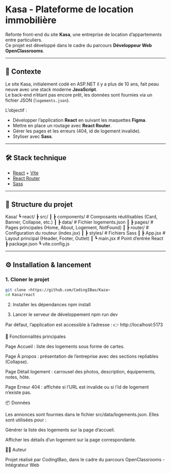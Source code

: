 # Kasa - Plateforme de location immobilière

Refonte front-end du site **Kasa**, une entreprise de location d’appartements entre particuliers.  
Ce projet est développé dans le cadre du parcours **Développeur Web OpenClassrooms**.

---

## 📖 Contexte

Le site Kasa, initialement codé en ASP.NET il y a plus de 10 ans, fait peau neuve avec une stack moderne **JavaScript**.  
Le back-end n’étant pas encore prêt, les données sont fournies via un fichier JSON (`logements.json`).

L’objectif :

- Développer l’application **React** en suivant les maquettes **Figma**.
- Mettre en place un routage avec **React Router**.
- Gérer les pages et les erreurs (404, id de logement invalide).
- Styliser avec **Sass**.

---

## 🛠️ Stack technique

- [React](https://react.dev/) + [Vite](https://vitejs.dev/)
- [React Router](https://reactrouter.com/)
- [Sass](https://sass-lang.com/)

---

## 📂 Structure du projet

Kasa/
┗ react/
┣ src/
┃ ┣ components/ # Composants réutilisables (Card, Banner, Collapse, etc.)
┃ ┣ data/ # Fichier logements.json
┃ ┣ pages/ # Pages principales (Home, About, Logement, NotFound)
┃ ┣ router/ # Configuration du routeur (index.jsx)
┃ ┣ styles/ # Fichiers Sass
┃ ┣ App.jsx # Layout principal (Header, Footer, Outlet)
┃ ┗ main.jsx # Point d’entrée React
┣ package.json
┗ vite.config.js

---

## ⚙️ Installation & lancement

### 1. Cloner le projet

```bash
git clone <https://github.com/CodingIBao/Kaza>
cd Kasa/react
```

2. Installer les dépendances
   npm install

3. Lancer le serveur de développement
   npm run dev

Par défaut, l’application est accessible à l’adresse :
👉 http://localhost:5173

📑 Fonctionnalités principales

Page Accueil : liste des logements sous forme de cartes.

Page À propos : présentation de l’entreprise avec des sections repliables (Collapse).

Page Détail logement : carrousel des photos, description, équipements, notes, hôte.

Page Erreur 404 : affichée si l’URL est invalide ou si l’id de logement n’existe pas.

📦 Données

Les annonces sont fournies dans le fichier src/data/logements.json.
Elles sont utilisées pour :

Générer la liste des logements sur la page d’accueil.

Afficher les détails d’un logement sur la page correspondante.

👨‍💻 Auteur

Projet réalisé par CodingIBao, dans le cadre du parcours OpenClassrooms - Intégrateur Web
